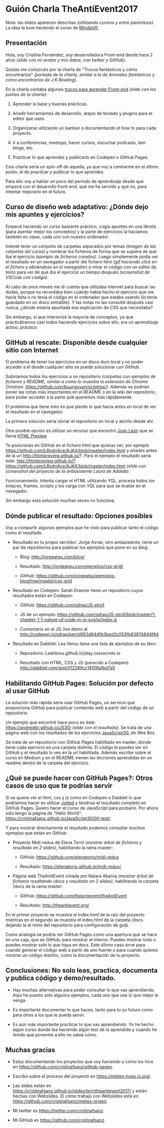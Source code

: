 # Guión Charla TheAntiEvent2017

Nota: las slides aparecen descritas *(utilizando cursiva y entre paréntesis)*. La idea la tuve haciendo el curso de [Mindshift](https://melies-hugo.js.org/post/preparacion-guion/).

## Presentación

Hola, soy Cristina Fernández, soy desarrolladora Front-end desde hace 2 años *(slide con mi avatar y mis datos, con twitter y GitHub)*.

Quizás me conozcáis por la charla de "Trucos fantásticos y cómo encontrarlos" *(portada de la charla, similar a la de Animales fantásticos y cómo encontrarlos de J.K.Rowling)*.

En la charla contaba algunos [trucos para aprender Front-end](https://docs.google.com/presentation/d/1P6h7f-LoZFA4r7hCydScep8u39k80x85hLt5I4tNI_0/edit#slide=id.g210aea5884_0_73) *(slide con los puntos de la charla)*: 

1. Aprender la base y buenas prácticas.

2. Añadir herramientas de desarrollo, atajos de teclado y plugins para el editor que uses.

3. Organizarse utilizando un kanban o documentando el how to para cada proyecto.

4. Ir a conferencias, meetups, hacer cursos, escuchar podcasts, leer blogs, etc.

5. Practicar lo que aprendes y publicarlo en Codepen o GitHub Pages.

Esta charla sería un spin-off de aquella, ya que voy a centrarme en el último punto, el de practicar y publicar lo que aprendes.

Para ello voy a hablar un poco del período de aprendizaje desde que empecé con el desarrollo front-end, qué me ha servido y qué no, para intentar mejorarlo en el futuro.

## Curso de diseño web adaptativo: ¿Dónde dejo mis apuntes y ejercicios?

Empecé haciendo un curso bastante práctico, cogía apuntes en una libreta (para asentar mejor los conceptos) y la parte de ejercicios la hacíamos también en clase, cada uno con nuestro ordenador. 

Intenté tener un conjunto de carpetas separados por temas *(imagen de las carpetas del curso)* y nombrar los ficheros de forma que se supiera de qué iba el ejercicio *(ejemplo de ficheros creados)*. Luego simplemente podía ver el resultado en un navegador a partir del fichero html *(gif haciendo click en el fichero y abriéndose en el navegador)* o mirar el código con un editor de texto para ver de qué iba el ejercicio un tiempo después *(screenshot de VSCode con código)*.

Al cabo de unos meses me di cuenta que utilizaba Internet para buscar las dudas, porque no recordaba bien cuándo había hecho el ejercicio que me hacía falta o no tenía el código en el ordenador que estaba usando (lo tenía guardado en un disco extraíble). Y las notas no las consulté después casi nunca, ¿dónde estaría apuntada esa explicación de CSS que necesitaba?

Sin embargo, sí que interiorizé la mayoría de conceptos, ya que practicábamos casi todos haciendo ejercicios sobre ello, era un aprendizaje activo, práctico.

## GitHub al rescate: Disponible desde cualquier sitio con Internet

El problema de tener los ejercicios en un disco duro local y no poder acceder a él desde cualquier sitio se puede solucionar con GitHub. 

Subiríamos todos los ejercicios a un repositorio *(carpetas con ejemplos de ficheros y README, similar a como lo muestra la extensión de Chrome Octotree: https://github.com/buunguyen/octotree/)*. Además se podrían poner las notas más importantes en el README o en la wiki del repositorio, para poder acceder a la parte que queremos más rápidamente.

El problema que tiene esto es que pierdo lo que hacía antes en local de ver el resultado en el navegador. 

La primera solución sería clonar el repositorio en local y abrirlo desde ahí.

Otra posible opción es utilizar un recurso que encontró [Joan León](https://twitter.com/nucliweb) que se llama [HTML Preview](https://github.com/htmlpreview/htmlpreview.github.com).

Te posicionas en GitHub en el fichero html que quieras ver, por ejemplo https://github.com/LRodriAce/AJAX/blob/master/index.html y añades antes de la url http://htmlpreview.github.io/?. Para el ejemplo el resultado sería éste: http://htmlpreview.github.io/?https://github.com/LRodriAce/AJAX/blob/master/index.html *(slide con screenshot del proyecto de la antiasistente Laura de Adalab)*.

Funcionamiento: Intenta cargar el HTML utilizando YQL, procesa todos los enlaces, frames, scripts y los carga con YQL para que se evalúe en el navegador.

Sin embargo esta solución muchas veces no funciona. 

## Dónde publicar el resultado: Opciones posibles

Voy a compartir algunos ejemplos que he visto para publicar tanto el código como el resultado.

- Resultado en tu propio servidor: Jorge Aznar, otro antiasistente, tiene un par de repositorios para publicar los ejemplos que pone en su blog:

    - Blog: http://jorgeatgu.com/blog/

    - Resultado: http://jorgeatgu.com/ejemplos/css-grid/

    - GitHub: https://github.com/jorgeatgu/ejemplos-blog/tree/master/css-grid

- Resultado en Codepen: Sarah Drasner tiene un repositorio cuyos resultados están en Codepen:

    - GitHub: https://github.com/sdras/JS-stroll

    - JS de un ejemplo: https://github.com/sdras/JS-stroll/blob/master/1-chapter-1-1-nature-of-code-in-js-svg/js/index.js

    - Comentario en el JS: live demo at http://codepen.io/sdras/pen/d953d844fb3bed2c053fb83874844f64

- Resultado en Dabblet: Lea Verou tiene una lista de ejemplos de su libro:

    - Repositorio: LeaVerou.github.io/play.csssecrets.io

    - Resultado con HTML, CSS y JS (parecido a Codepen): http://dabblet.com/gist/012289cc14106a1bd7a5

## Habilitando GitHub Pages: Solución por defecto al usar GitHub

La solución más rápida sería usar GitHub Pages, un servicio que proporciona GitHub para publicar contenido web a partir del código de un repositorio.

Un ejemplo que encontré hace poco es éste: https://andreidbr.github.io/JS30/ *(slide con el resultado)*. Se trata de una página web con los resultados de los ejercicios [JavaScript30](https://javascript30.com/), de Wes Box.

Se trata de un repositorio con GitHub Pages habilitado en master, donde tiene cada ejercicio en una carpeta distinta. El código lo puedes ver en GitHub y el resultado lo ves en la url habilitada. Además escribe sobre el curso en Medium y en el README vienen las lecciones aprendidas en un readme dentro de la carpeta del ejercicio.

## ¿Qué se puede hacer con GitHub Pages?: Otros casos de uso que te podrías servir

Si se quiere ver el html, css y js como en Codepen o Dabblet lo que podríamos hacer es utilizar [Jotted](https://github.com/ghinda/jotted) y tendrías el resultado completo en GitHub Pages. Quiero hacer el curso de JavaScript para probarlo. Por ahora sólo tengo la página de "Hello World": https://cristinafsanz.github.io/JavaScript30/00-test/.

Y para mostrar directamente el resultado podemos consultar muchos ejemplos que están en GitHub:

- Proyecto Midi-redux de Elena Torró *(mostrar árbol de ficheros y resultado en 2 slides)*, habilitando la rama master:

    - GitHub: https://github.com/elenatorro/midi-redux

    - Resultado: https://elenatorro.github.io/midi-redux/

- Página web TheAntiEvent creada por Naiara Abaroa *(mostrar árbol de ficheros resaltando /docs y resultado en 2 slides)*, habilitando la carpeta /docs de la rama master:

    - GitHub: https://github.com/theantievent/theAntiEvent

    - Resultado: http://theantievent.org/

 En el primer proyecto se muestra el index.html de la raíz del proyecto mientras en el segundo se muestra el index.html de la carpeta /docs dejando la el resto del repositorio para configuración de gulp. 

 Como analogía se podría ver GitHub Pages como una apertura que se hace en una caja, que es GitHub, para mostrar el interior. Puedes mostrar todo o puedes mostrar solo lo que haya en docs. Este último caso sirve para cuando generar el código web a partir de uno fuente o para cuando quieres mostrar un código distinto, como la documentación de tu proyecto.

 ## Conclusiones: No solo leas, practica, documenta y publica código y demo/resultado.

 - Hay muchas alternativas para poder consultar lo que vas aprendiendo. Aquí he puesto solo algunos ejemplos, cada uno que use lo que mejor le venga.

 - Es importante documentar lo que haces, tanto para tu yo futuro como para otros a los que le pueda servir.

 - Es aún más importante practicar lo que vas aprendiendo. Yo he hecho algún curso donde iba haciendo algún test de lo aprendido y cuando he tenido que ponerme a ello no sabía cómo.

 ## Muchas gracias

 - Estoy documentando los proyectos que voy haciendo y cómo los hice en https://github.com/cristinafsanz/github-pages.

 - Escribo sobre el proceso del proyecto en https://melies-hugo.js.org/.

 - Las slides están en https://cristinafsanz.github.io/slides/techtheantievent2017/ y están hechas con Webslides. El cómo trabajo con Webslides está en https://github.com/cristinafsanz/melies-origen.

 - Mi twitter es https://twitter.com/cristinafsanz.

 - Mi GitHub es https://github.com/cristinafsanz.

